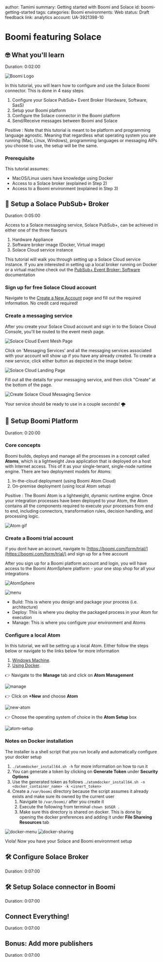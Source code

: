 author: Tamimi
summary: Getting started with Boomi and Solace
id: boomi-getting-started
tags:
categories: Boomi
environments: Web
status: Draft
feedback link: 
analytics account: UA-3921398-10

# Boomi featuring Solace

## 🤓 What you'll learn 
Duration: 0:02:00

![Boomi Logo](img/boomi-logo.png "Boomi Logo")


In this tutorial, you will learn how to configure and use the Solace Boomi connector. This is done in 4 easy steps
1. Configure your Solace PubSub+ Event Broker (Hardware, Software, SasS)
1. Setup your Boomi platform
1. Configure the Solace connector in the Boomi platform
1. Send/Receive messages between Boomi and Solace

Positive
: Note that this tutorial is meant to be platform and programming language agnostic. Meaning that regardless what operating system you are running (Mac, Linux, Windows), programming languages or messaging AIPs you choose to use, the setup will be the same.

### Prerequisite 
This tutorial assumes:
* MacOS/Linux users have knowledge using Docker
* Access to a Solace broker (explained in Step 2)
* Access to a Boomi environment (explained in Step 3)

## 📌 Setup a Solace PubSub+ Broker 
Duration: 0:05:00

Access to a Solace messaging service, Solace PubSub+, can be achieved in either one of the three flavours
1. Hardware Appliance
1. Software broker image (Docker, Virtual image)
1. Solace Cloud service instance

This tutorial will walk you through setting up a Solace Cloud service instance. If you are interested in setting up a local broker running on Docker or a virtual machine check out the [PubSub+ Event  Broker: Software](https://docs.solace.com/Solace-SW-Broker-Set-Up/SW-Broker-Image-Setup.htm) documentation

### Sign up for free Solace Cloud account 
Navigate to the [Create a New Account](https://console.solace.cloud/login/new-account) page and fill out the required information. No credit card required!

### Create a messaging service
After you create your Solace Cloud account and sign in to the Solace Cloud Console, you'll be routed to the event mesh page.

![Solace Cloud Event Mesh Page](img/landing-page-event-mesh.png "Solace Cloud Event Mesh")


Click on 'Messaging Services' and all the messaging services associated with your account will show up if you have any already created. To create a new service, click either button as depicted in the image below:

![Solace Cloud Landing Page](img/landing-page-signup.png "Solace Cloud Landing Page")

Fill out all the details for your messaging service, and then click "Create" at the bottom of the page.

![Create Solace Cloud Messaging Service](img/create-service.png "Solace Cloud Messaging Service")

Your service should be ready to use in a couple seconds! 🌪

## 📌 Setup Boomi Platform
Duration: 0:20:00

### Core concepts
Boomi builds, deploys and manage all the processes in a concept called **Atoms**, which is a lightweight Java application that is deployed on a host with Internet access. This of it as your single-tenant, single-node runtime engine. There are two deployment models for Atoms:

1. In-the-cloud deployment (using Boomi Atom Cloud)
1. On-premise deployment (using local Atom setup)

Positive
: The Boomi Atom is a lightweight, dynamic runtime engine. Once your integration processes have been deployed to your Atom, the Atom contains all the components required to execute your processes from end to end, including connectors, transformation rules, decision handling, and processing logic.

![Atom gif](img/atom.gif "Atom gif")

### Create a Boomi trial account
if you dont have an account, navigate to [https://boomi.com/form/trial/](https://boomi.com/form/trial/) and sign up for a free account

After you sign up for a Boomi platform account and login, you will have access to the Boomi AtomSphere platform - your one stop shop for all your integrations

![AtomSphere](img/atomsphere.png "AtomSphere")

![menu](img/menu.png "menu")
* Build: This is where you design and package your process (i.e. architecture)
* Deploy: This is where you deploy the packaged process in your Atom for execution
* Manage: This is where you configure your environment and Atoms


### Configure a local Atom
In this tutorial, we will be setting up a local Atom. Either follow the steps below or navigate to the links below for more information

1. [Windows Machine](https://help.boomi.com/bundle/integration/page/t-atm-Installing_a_local_Atom_on_Windows_beec31b0-477d-430b-a744-cedb3a8d67eb.html).
1. [Using Docker](https://help.boomi.com/bundle/integration/page/t-atm-Using_Docker_to_install_a_local_Atom_on_Linux_b54f0e8c-c02c-4eea-87f5-7233d1c5e0a5.html).

👉 Navigate to the **Manage** tab and click on **Atom Management**

![manage](img/manage.png "manage")

👉 Click on **+New** and choose **Atom**

![new-atom](img/new-atom.png "new-atom")

👉 Choose the operating system of choice in the **Atom Setup** box

![atom-setup](img/atom-setup.png "atom-setup")

### Notes on Docker installation
The installer is a shell script that you run locally and automatically configure your docker setup

1. `./atomdocker_install64.sh -h` for more information on how to run it
1. You can generate a token by clicking on **Generate Token** under **Security Options** 
1. Use the generated token as follows `./atomdocker_install64.sh -n <docker_container_name> -k <isnert_token>`
1. Create a `/var/boomi` directory because the script assumes it already exists and make sure its owned by the current user
    1. Navigate to `/var/boomi/` after you create it
    1. Execute the following from terminal `chown $USER .`
    1. Make sure this directory is shared on docker. This is done by opening the docker preferences and adding it under **File Shareing Resources** tab

![docker-menu](img/docker-menu.png "docker-menu")
![docker-sharing](img/docker-sharing.png "docker-sharing")

Viola! Now you have your Solace and Boomi environment setup

## 🛠 Configure Solace Broker 
Duration: 0:07:00

## 🛠 Setup Solace connector in Boomi 
Duration: 0:07:00

## Connect Everything!
Duration: 0:07:00

## Bonus: Add more publishers
Duration: 0:07:00


